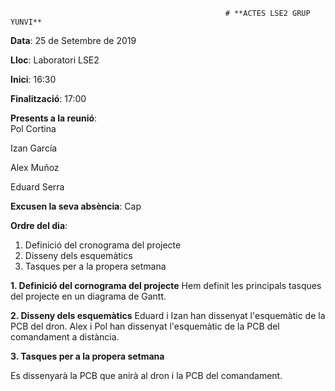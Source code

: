                                                    # **ACTES LSE2 GRUP YUNVI**

**Data**: 25 de Setembre de 2019


**Lloc**: Laboratori LSE2


**Inici**: 16:30


**Finalització**: 17:00


**Presents a la reunió**:    
Pol Cortina


Izan García


Alex Muñoz


Eduard Serra

**Excusen la seva absència**:
Cap

**Ordre del dia**:

1. Definició del cronograma del projecte
2. Disseny dels esquemàtics
3. Tasques per a la propera setmana

**1. Definició del cornograma del projecte**
Hem definit les principals tasques del projecte en un diagrama de Gantt.

**2. Disseny dels esquemàtics**
Eduard i Izan han dissenyat l'esquemàtic de la PCB del dron.
Alex i Pol han dissenyat l'esquemàtic de la PCB del comandament a distància.

**3. Tasques per a la propera setmana**

Es dissenyarà la PCB que anirà al dron i la PCB del comandament.




